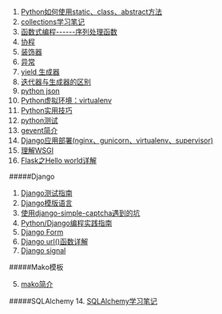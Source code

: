 ﻿1. [Python如何使用static、class、abstract方法](./guide-python-static-class-abstract-methods.md)
5. [collections学习笔记](./collections.md)
5. [函数式编程------序列处理函数](./function_programming_of_function_processing_functions.md)
6. [协程](./coroutine.md)
7. [装饰器](./decorators.md)
10. [异常](./exception.md)
11. [yield 生成器](./generator.md)
12. [迭代器与生成器的区别](./iterator_generator.md)
13. [python json](./json.md)
15. [Python虚拟环境：virtualenv](./virtualenv.md)
16. [Python实用技巧](./useful_features.md)
17. [python测试](./testing.md)
18. [gevent简介](./gevent.md)
19. [Django应用部署(nginx、gunicorn、virtualenv、supervisor)](./deploy_django_with_nginx.md)
20. [理解WSGI](./wsgi.md)
21. [Flask之Hello world详解](./flask.md)

#####Django
1. [Django测试指南](./a_guide_to_testing_in_django.md)
2. [Django模版语言](./django_template.md)
3. [使用django-simple-captcha遇到的坑](./captcha.md)
3. [Python/Django编程实践指南](./code_style.md)
8. [Django Form](./django_form.md)
9. [Django url()函数详解](./django_url.md)
10. [Django signal](./signals.md)


#####Mako模板

5. [mako简介](./mako.md)

#####SQLAlchemy
14. [SQLAlchemy学习笔记](./sqlalchemy.md)

